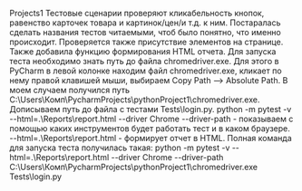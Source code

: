 Projects1 Тестовые сценарии проверяют кликабельность кнопок, равенство карточек товара и картинок/цен/и т.д. к ним. Постаралась сделать названия тестов читаемыми, чтоб было понятно, что именно происходит. Проверяется также присутствие элементов на странице. Также добавила функцию формирования HTML отчета. Для запуска теста необходимо знать путь до файла chromedriver.exe. Для этого в PyCharm в левой колонке находим файл chromedriver.exe, кликает по нему правой клавишей мыши, выбираем Copy Path --> Absolute Path. В моем случаем получился путь C:\Users\Комп\PycharmProjects\pythonProject1\chromedriver.exe. Дописываем путь до файла с тестами Tests\login.py. python -m pytest -v --html=.\Reports\report.html --driver Chrome --driver-path - показываем с помощью каких инструментов будет работать тест и в каком браузере. --html=.\Reports\report.html - формирует отчет в HTML. Полная команда для запуска теста получилась такая: python -m pytest -v --html=.\Reports\report.html --driver Chrome --driver-path C:\Users\Комп\PycharmProjects\pythonProject1\chromedriver.exe Tests\login.py
